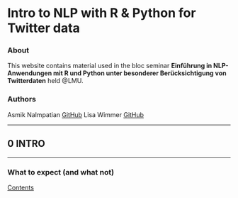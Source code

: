 # Intro to NLP with R & Python for Twitter data

### About

This website contains material used in the bloc seminar **Einführung in NLP-Anwendungen mit R und Python unter besonderer Berücksichtigung von Twitterdaten** held @LMU.

### Authors

Asmik Nalmpatian [GitHub](https://github.com/asmiknalmpatian)
Lisa Wimmer [GitHub](https://github.com/lisa-wm)

***

## **0 INTRO**

***

###  What to expect (and what not)

[Contents](pages/test.html)

